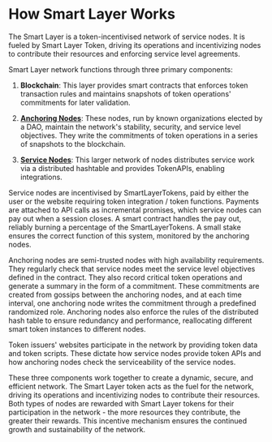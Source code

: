 # How Smart Layer Works

The Smart Layer is a token-incentivised network of service nodes. It is fueled by Smart Layer Token, driving its operations and incentivizing nodes to contribute their resources and enforcing service level agreements. 

Smart Layer network functions through three primary components:

1. **Blockchain**: This layer provides smart contracts that enforces token transaction rules and maintains snapshots of token operations' commitments for later validation.

2. **[Anchoring Nodes](AnchoringNode.md)**: These nodes, run by known organizations elected by a DAO, maintain the network's stability, security, and service level objectives. They write the commitments of token operations in a series of snapshots to the blockchain.

3. **[Service Nodes](ServiceNode.md)**: This larger network of nodes distributes service work via a distributed hashtable and provides TokenAPIs, enabling integrations.

Service nodes are incentivised by SmartLayerTokens, paid by either the user or the website requiring token integration / token functions. Payments are attached to API calls as incremental promises, which service nodes can pay out when a session closes. A smart contract handles the pay out, reliably burning a percentage of the SmartLayerTokens. A small stake ensures the correct function of this system, monitored by the anchoring nodes.

Anchoring nodes are semi-trusted nodes with high availability requirements. They regularly check that service nodes meet the service level objectives defined in the contract. They also record critical token operations and generate a summary in the form of a commitment. These commitments are created from gossips between the anchoring nodes, and at each time interval, one anchoring node writes the commitment through a predefined randomized role. Anchoring nodes also enforce the rules of the distributed hash table to ensure redundancy and performance, reallocating different smart token instances to different nodes.

Token issuers' websites participate in the network by providing token data and token scripts. These dictate how service nodes provide token APIs and how anchoring nodes check the serviceability of the service nodes.

These three components work together to create a dynamic, secure, and efficient network. The Smart Layer token acts as the fuel for the network, driving its operations and incentivizing nodes to contribute their resources. Both types of nodes are rewarded with Smart Layer tokens for their participation in the network - the more resources they contribute, the greater their rewards. This incentive mechanism ensures the continued growth and sustainability of the network.
